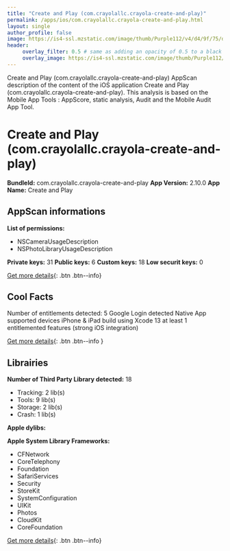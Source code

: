 ```yaml
---
title: "Create and Play (com.crayolallc.crayola-create-and-play)"
permalink: /apps/ios/com.crayolallc.crayola-create-and-play.html
layout: single
author_profile: false
image: https://is4-ssl.mzstatic.com/image/thumb/Purple112/v4/d4/9f/75/d49f7563-7663-fc3c-c794-573867e5cdf3/AppIcon-0-0-1x_U007emarketing-0-0-0-7-0-0-sRGB-0-0-0-GLES2_U002c0-512MB-85-220-0-0.png/512x512bb.jpg
header: 
     overlay_filter: 0.5 # same as adding an opacity of 0.5 to a black background
     overlay_image: https://is4-ssl.mzstatic.com/image/thumb/Purple112/v4/d4/9f/75/d49f7563-7663-fc3c-c794-573867e5cdf3/AppIcon-0-0-1x_U007emarketing-0-0-0-7-0-0-sRGB-0-0-0-GLES2_U002c0-512MB-85-220-0-0.png/512x512bb.jpg
---
```

Create and Play (com.crayolallc.crayola-create-and-play) AppScan description of the content of the iOS application Create and Play (com.crayolallc.crayola-create-and-play). This analysis is based on the Mobile App Tools : AppScore, static analysis, Audit and the Mobile Audit App Tool.

# Create and Play (com.crayolallc.crayola-create-and-play)

**BundleId:** com.crayolallc.crayola-create-and-play
**App Version:** 2.10.0
**App Name:** Create and Play


## AppScan informations 

**List of permissions:** 
- NSCameraUsageDescription
- NSPhotoLibraryUsageDescription
  
  
**Private keys:** 31
**Public keys:** 6
**Custom keys:** 18
**Low securit keys:** 0
  
[Get more details](/pricing.html){: .btn .btn--info}

## Cool Facts

Number of entitlements detected: 5
Google Login detected
Native App
supported devices iPhone & iPad
build using Xcode 13
at least 1 entitlemented features (strong iOS integration)
  
[Get more details](/pricing.html){: .btn .btn--info }

## Librairies 
**Number of Third Party Library detected:** 18
- Tracking: 2 lib(s)
- Tools: 9 lib(s)
- Storage: 2 lib(s)
- Crash: 1 lib(s)


**Apple dylibs:**


**Apple System Library Frameworks:**
- CFNetwork
- CoreTelephony
- Foundation
- SafariServices
- Security
- StoreKit
- SystemConfiguration
- UIKit
- Photos
- CloudKit
- CoreFoundation


  
[Get more details](/pricing.html){: .btn .btn--info}

